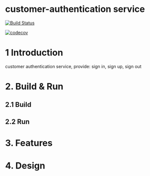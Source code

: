 # customer-authentication service
[![Build Status](https://travis-ci.org/reactivesw/customer-authentication.svg?branch=master)](https://travis-ci.org/reactivesw/customer-authentication)

[![codecov](https://codecov.io/gh/reactivesw/customer-authentication/branch/master/graph/badge.svg)](https://codecov.io/gh/reactivesw/customer-authentication)

# 1 Introduction
customer authentication service, provide: sign in, sign up, sign out

# 2. Build & Run
## 2.1 Build

## 2.2 Run

# 3. Features

# 4. Design


